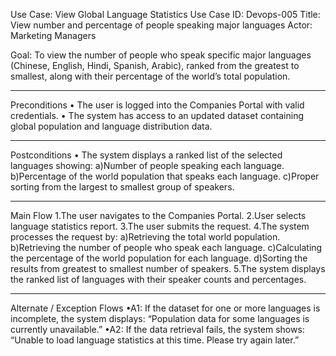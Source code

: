 
Use Case: View Global Language Statistics
Use Case ID: Devops-005
Title: View number and percentage of people speaking major languages
Actor: Marketing Managers

Goal:
To view the number of people who speak specific major languages (Chinese, English, Hindi, Spanish, Arabic), ranked from the greatest to smallest, along with their percentage of the world’s total population.
________________________________________
Preconditions
• The user is logged into the Companies Portal with valid credentials.
• The system has access to an updated dataset containing global population and language distribution data.
________________________________________
Postconditions
• The system displays a ranked list of the selected languages showing:
a)Number of people speaking each language.
b)Percentage of the world population that speaks each language.
c)Proper sorting from the largest to smallest group of speakers.
________________________________________
Main Flow
1.The user navigates to the Companies Portal.
2.User selects language statistics report.
3.The user submits the request.
4.The system processes the request by:
a)Retrieving the total world population.
b)Retrieving the number of people who speak each language.
c)Calculating the percentage of the world population for each language.
d)Sorting the results from greatest to smallest number of speakers.
5.The system displays the ranked list of languages with their speaker counts and percentages.
________________________________________
Alternate / Exception Flows
•A1: If the dataset for one or more languages is incomplete, the system displays:
“Population data for some languages is currently unavailable.”
•A2: If the data retrieval fails, the system shows:
“Unable to load language statistics at this time. Please try again later.”



